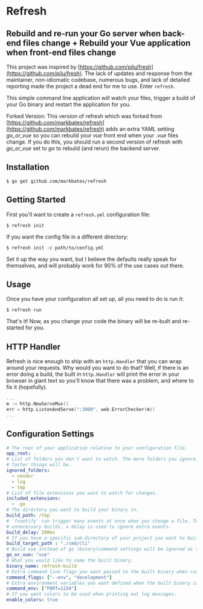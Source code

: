 # Refresh

## Rebuild and re-run your Go server when back-end files change + Rebuild your Vue application when front-end files change

This project was inspired by [https://github.com/pilu/fresh](https://github.com/pilu/fresh). The lack of updates and response from the maintainer, non-idiomatic codebase, numerous bugs, and lack of detailed reporting made the project a dead end for me to use. Enter `refresh`.

This simple command line application will watch your files, trigger a build of your Go binary and restart the application for you.

Forked Version: This version of refresh which was forked from [https://github.com/markbates/refresh](https://github.com/markbates/refresh) adds an extra YAML setting *go_or_vue* so you can rebuild your *vue* front end when your *.vue* files change. If you do this, you should run a second version of refresh with *go_or_vue* set to *go* to rebuild (and rerun) the backend server.

## Installation

```
$ go get github.com/markbates/refresh
```

## Getting Started

First you'll want to create a `refresh.yml` configuration file:

```
$ refresh init
```

If you want the config file in a different directory:

```
$ refresh init -c path/to/config.yml
```

Set it up the way you want, but I believe the defaults really speak for themselves, and will probably work for 90% of the use cases out there.

## Usage

Once you have your configuration all set up, all you need to do is run it:

```
$ refresh run
```

That's it! Now, as you change your code the binary will be re-built and re-started for you.

## HTTP Handler

Refresh is nice enough to ship with an `http.Handler` that you can wrap around your requests. Why would you want to do that?
Well, if there is an error doing a build, the built in `http.Handler` will print the error in your browser in giant text so you'll know that there was a problem, and where to fix it (hopefully).

```go
...
m := http.NewServeMux()
err = http.ListenAndServe(":3000", web.ErrorChecker(m))
...
```

## Configuration Settings

```yml
# The root of your application relative to your configuration file.
app_root: .
# List of folders you don't want to watch. The more folders you ignore, the 
# faster things will be.
ignored_folders:
  - vendor
  - log
  - tmp
# List of file extensions you want to watch for changes.
included_extensions:
  - .go
# The directory you want to build your binary in.
build_path: /tmp
# `fsnotify` can trigger many events at once when you change a file. To minimize
# unnecessary builds, a delay is used to ignore extra events.
build_delay: 200ms
# If you have a specific sub-directory of your project you want to build.
build_target_path : "./cmd/cli"
# Build vue instead of go (binary/command settings will be ignored as there is nothing to run).
go_or_vue: "vue"
# What you would like to name the built binary.
binary_name: refresh-build
# Extra command line flags you want passed to the built binary when running it.
command_flags: ["--env", "development"]
# Extra environment variables you want defined when the built binary is run.
command_env: ["PORT=1234"]
# If you want colors to be used when printing out log messages.
enable_colors: true
```
